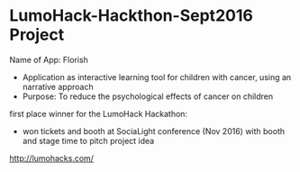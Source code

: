 # LumoHack-Hackthon-Sept2016 Project

Name of App:  Florish

* Application as interactive learning tool for children with cancer, using an narrative approach
* Purpose:  To reduce the psychological effects of cancer on children

first place winner for the LumoHack Hackathon:  
- won tickets and booth at SociaLight conference (Nov 2016) with booth and stage time to pitch project idea

http://lumohacks.com/


